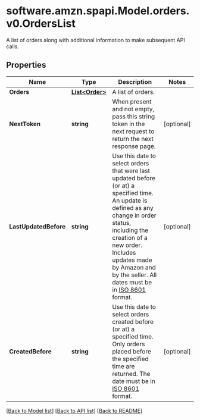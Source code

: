 # software.amzn.spapi.Model.orders.v0.OrdersList
A list of orders along with additional information to make subsequent API calls.

## Properties

Name | Type | Description | Notes
------------ | ------------- | ------------- | -------------
**Orders** | [**List&lt;Order&gt;**](Order.md) | A list of orders. | 
**NextToken** | **string** | When present and not empty, pass this string token in the next request to return the next response page. | [optional] 
**LastUpdatedBefore** | **string** | Use this date to select orders that were last updated before (or at) a specified time. An update is defined as any change in order status, including the creation of a new order. Includes updates made by Amazon and by the seller. All dates must be in [ISO 8601](https://developer-docs.amazon.com/sp-api/docs/iso-8601) format. | [optional] 
**CreatedBefore** | **string** | Use this date to select orders created before (or at) a specified time. Only orders placed before the specified time are returned. The date must be in [ISO 8601](https://developer-docs.amazon.com/sp-api/docs/iso-8601) format. | [optional] 

[[Back to Model list]](../README.md#documentation-for-models) [[Back to API list]](../README.md#documentation-for-api-endpoints) [[Back to README]](../README.md)

